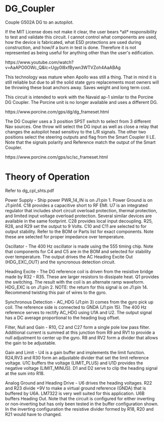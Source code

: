 # DG_Coupler
<p>Couple G502A DG to an autopilot.</p>
<p>If the MIT License does not make it clear, the user bears *all* responsibility to test and validate this circuit.  I cannot control what components are used, how the device is fabricated, what ESD protections are used during construction, and how/if a burn in test is done.  Therefore it is not represented as being useful for anything other than the user's edification.</p>
https://www.youtube.com/watch?v=AaAPO0OWc_Q&lc=Ugy0l8xfBywn3WTVZoh4AaABAg
<p>This technology was mature when Apollo was still a thing.  That in mind it is still reliable but due to all the solid state gyro replacements most owners will be throwing these boat anchors away.  Saves weight and long term cost.</p>
<p>This circuit is intended to work with the Navaid ap-1 similar to the Porcine DG Coupler.  The Porcine unit is no longer available and uses a different DG.</p>
https://www.porcine.com/gps/dg/dg_frameset.html
<p>The DG Coupler uses a 3 position SPST switch to select from 3 different Nav sources.  One throw will select the DG input as well as close a relay that changes the autopilot head sensitivy to the L/R signals.  The other two positions select the steering outputs and flag from the Smart Coupler II LE.  Note that the signals polarity and Reference match the output of the Smart Coupler.</p>
https://www.porcine.com/gps/sc/sc_frameset.html
<h1>Theory of Operation</h1>

<p>Refer to dg_cpl_shts.pdf</p>
<p>Power Supply - Ship power PWR_14_IN is on J1:pin 1.  Power Ground is on J1:pin14.  C18 provides a capacitive short to RF EMI.  U7 is an integrated regulator that includes short circuit overload protection, thermal protection, and limited input voltage overload protection.  Several similar devices are available in the same footprint.  C28 provides local input decoupling.  R25, R28, and R29 set the output to 9 Volts.  C10 and C11 are selected to for output stability.  Refer to the BOM or Parts list for exact components.  Note these are selected for proper impedance over temperature.</p>
<p> Oscillator - The 400 Hz oscillator is made using the 555 timing chip.  Note that components for C4 and C5 are in the BOM and selected for stability over temperature.  The output drives the AC Heading Excite Out (HDG_EXC_OUT) and the syncronous detection circuit.</p>
<p>Heading Excite - The DG reference coil is driven from the resistive bridge made by R32 - R35.  These are larger resistors to dissipate heat.  Q1 provides the switching.  The result with the coil is an alternate ramp waveform.  HDG_EXC is on J1:pin 2. NOTE: the return for this signal is on J1:pin 14.  Recommend twisting this pair of wires to the gyro.</p>
<p>Synchronous Detection - AC_HDG (J1:pin 3) comes from the gyro pick up coil.  The reference side is connected to GNDA (J1:pin 15).  The 400 Hz reference serves to rectify AC_HDG using U1A and U2.  The output signal has a DC average proportional to the heading bug offset.</p>
<p>Filter, Null and Gain - R10, C2 and C27 form a single pole low pass filter.  Additional current is summed at this junction from R9 and RV1 to provide a null adjustment to center up the gyro.  R8 and RV2 form a divider that allows the gain to be adjustable.</p>
<p>Gain and Limit - U4 is a gain buffer and implements the limit function. R24,RV3 and R30 form an adjustable divider that set the limit reference voltage.  U1C buffers the voltage (LIMIT_PLUS) and U1D provides the negative voltage (LIMIT_MINUS).  D1 and D2 serve to clip the heading signal at the sum into R18.</p>
<p>Analog Ground and Heading Drive - U6 drives the heading voltages.  R22 and R23 divide +9V to make a virtual ground reference (GNDA) that is buffered by U6A.  LM7322 is very well suited for this application.  U6B buffers Heading Out.  Note that the circuit is configured for either inverting or non-inverting but has only been tested in the buffer configuration shown.  In the inverting configuration the resistive divider formed by R18, R20 and R21 would have to changed.</p>

